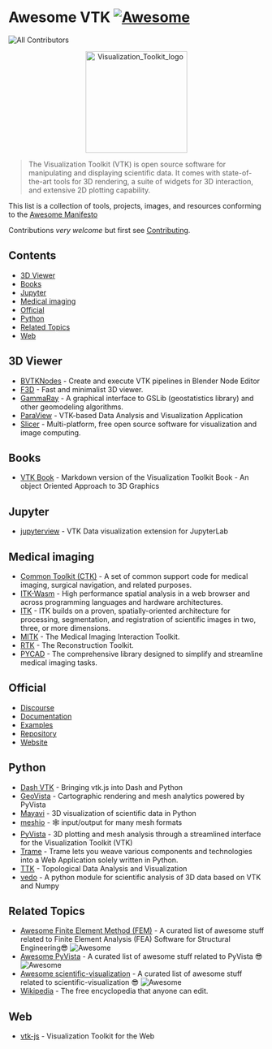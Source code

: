 # Awesome VTK [![Awesome](https://cdn.rawgit.com/sindresorhus/awesome/d7305f38d29fed78fa85652e3a63e154dd8e8829/media/badge.svg)](https://github.com/sindresorhus/awesome)

![All Contributors](https://img.shields.io/github/all-contributors/tkoyama010/awesome-vtk?color=ee8449)

<p align="center">
    <img src="https://upload.wikimedia.org/wikipedia/commons/7/76/Visualization_Toolkit_logo.svg" alt="Visualization_Toolkit_logo" width="200"/>
</p>

> The Visualization Toolkit (VTK) is open source software for manipulating and displaying scientific data. It comes with state-of-the-art tools for 3D rendering, a suite of widgets for 3D interaction, and extensive 2D plotting capability.

This list is a collection of tools, projects, images, and resources conforming to the [Awesome Manifesto](https://github.com/sindresorhus/awesome/blob/main/awesome.md)

Contributions _very welcome_ but first see [Contributing](CONTRIBUTING.md).

## Contents

<!-- START doctoc generated TOC please keep comment here to allow auto update -->
<!-- DON'T EDIT THIS SECTION, INSTEAD RE-RUN doctoc TO UPDATE -->

- [3D Viewer](#3d-viewer)
- [Books](#books)
- [Jupyter](#jupyter)
- [Medical imaging](#medical-imaging)
- [Official](#official)
- [Python](#python)
- [Related Topics](#related-topics)
- [Web](#web)

<!-- END doctoc generated TOC please keep comment here to allow auto update -->

## 3D Viewer

- [BVTKNodes](https://github.com/tkeskita/BVtkNodes) - Create and execute VTK pipelines in Blender Node Editor
- [F3D](https://github.com/f3d-app/f3d) - Fast and minimalist 3D viewer.
- [GammaRay](https://github.com/PauloCarvalhoRJ/gammaray) - A graphical interface to GSLib (geostatistics library) and other geomodeling algorithms.
- [ParaView](https://github.com/Kitware/ParaView) - VTK-based Data Analysis and Visualization Application
- [Slicer](https://github.com/Slicer/Slicer) - Multi-platform, free open source software for visualization and image computing.

## Books

- [VTK Book](https://github.com/Kitware/vtk-book) - Markdown version of the Visualization Toolkit Book - An object Oriented Approach to 3D Graphics

## Jupyter

- [jupyterview](https://github.com/trungleduc/jupyterview) - VTK Data visualization extension for JupyterLab

## Medical imaging

- [Common Toolkit (CTK)](https://github.com/commontk/CTK) - A set of common support code for medical imaging, surgical navigation, and related purposes.
- [ITK-Wasm](https://github.com/InsightSoftwareConsortium/itk-wasm) - High performance spatial analysis in a web browser and across programming languages and hardware architectures.
- [ITK](https://itk.org/) - ITK builds on a proven, spatially-oriented architecture for processing, segmentation, and registration of scientific images in two, three, or more dimensions.
- [MITK](<https://www.mitk.org/wiki/The*Medical_Imaging_Interaction_Toolkit*(MITK)>) - The Medical Imaging Interaction Toolkit.
- [RTK](https://www.openrtk.org/) - The Reconstruction Toolkit.
- [PYCAD](https://github.com/amine0110/pycad) - The comprehensive library designed to simplify and streamline medical imaging tasks.

## Official

- [Discourse](http://discourse.vtk.org/)
- [Documentation](https://docs.vtk.org/en/latest/)
- [Examples](https://examples.vtk.org/site/)
- [Repository](https://gitlab.kitware.com/vtk/vtk)
- [Website](https://vtk.org/)

## Python

- [Dash VTK](https://github.com/plotly/dash-vtk) - Bringing vtk.js into Dash and Python
- [GeoVista](https://geovista.readthedocs.io/en/latest/) - Cartographic rendering and mesh analytics powered by PyVista
- [Mayavi](https://github.com/enthought/mayavi) - 3D visualization of scientific data in Python
- [meshio](https://github.com/nschloe/meshio) - 🕸️ input/output for many mesh formats
- [PyVista](https://github.com/pyvista/pyvista) - 3D plotting and mesh analysis through a streamlined interface for the Visualization Toolkit (VTK)
- [Trame](https://github.com/Kitware/trame) - Trame lets you weave various components and technologies into a Web Application solely written in Python.
- [TTK](https://github.com/topology-tool-kit) - Topological Data Analysis and Visualization
- [vedo](https://github.com/marcomusy/vedo) - A python module for scientific analysis of 3D data based on VTK and Numpy

## Related Topics

- [Awesome Finite Element Method (FEM)](https://github.com/tkoyama010/awesome-finite-elements) - A curated list of awesome stuff related to Finite Element Analysis (FEA) Software for Structural Engineering😎 ![Awesome](https://cdn.rawgit.com/sindresorhus/awesome/d7305f38d29fed78fa85652e3a63e154dd8e8829/media/badge.svg)
- [Awesome PyVista](https://github.com/pyvista/awesome-pyvista) - A curated list of awesome stuff related to PyVista 😎 ![Awesome](https://cdn.rawgit.com/sindresorhus/awesome/d7305f38d29fed78fa85652e3a63e154dd8e8829/media/badge.svg)
- [Awesome scientific-visualization](https://github.com/tkoyama010/awesome-scientific-visualization) - A curated list of awesome stuff related to scientific-visualization 😎 ![Awesome](https://cdn.rawgit.com/sindresorhus/awesome/d7305f38d29fed78fa85652e3a63e154dd8e8829/media/badge.svg)
- [Wikipedia](https://en.wikipedia.org/wiki/VTK) - The free encyclopedia that anyone can edit.

## Web

- [vtk-js](https://github.com/Kitware/vtk-js) - Visualization Toolkit for the Web
